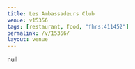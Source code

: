 ```yaml
---
title: Les Ambassadeurs Club
venue: v15356
tags: [restaurant, food, "fhrs:411452"]
permalink: /v/15356/
layout: venue
---
```

null